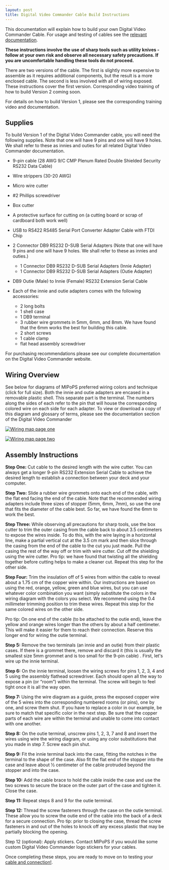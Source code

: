 ```yaml
---
layout: post
title: Digital Video Commander Cable Build Instructions
---
```


This documentation will explain how to build your own Digital Video Commander Cable. For usage and testing of cables see the [relevant documentation](cableTesting.html).

__These instructions involve the use of sharp tools such as utility knives - follow at your own risk and observe all necessary safety precautions. If you are uncomfortable handling these tools do not proceed.__ 

There are two versions of the cable. The first is slightly more expensive to assemble as it requires additional components, but the result is a more enclosed cable. The second is less involved with all of wiring exposed. These instructions cover the first version. Corresponding video training of how to build Version 2 coming soon.

For details on how to build Version 1, please see the corresponding training video and documentation.


## Supplies
To build Version 1 of the Digital Video Commander cable, you will need the following supplies. 
Note that one will have 9 pins and one will have 9 holes. We shall refer to these as innies and outies for all related Digital Video Commander documentation.

* 9-pin cable (28 AWG 9/C CMP Plenum Rated Double Shielded Security RS232 Data Cable)
* Wire strippers (30-20 AWG)
* Micro wire cutter
* #2 Phillips screwdriver 
* Box cutter
* A protective surface for cutting on (a cutting board or scrap of cardboard both work well)
* USB to RS422 RS485 Serial Port Converter Adapter Cable with FTDI Chip
* 2 Connector DB9 RS232 D-SUB Serial Adapters (Note that one will have 9 pins and one will have 9 holes. We shall refer to these as innies and outies.)

  - 1 Connector DB9 RS232 D-SUB Serial Adapters (Innie Adapter)
  - 1 Connector DB9 RS232 D-SUB Serial Adapters (Outie Adapter)
* DB9 Outie (Male) to Innie (Female) RS232 Extension Serial Cable
* Each of the innie and outie adapters comes with the following accessories:
  - 2 long bolts
  - 1 shell case
  - 1 DB9 terminal
  - 3 rubber wire grommets in 5mm, 6mm, and 8mm. We have found that the 6mm works the best for building this cable.
  - 2 short screws
  - 1 cable clamp
  - flat head assembly screwdriver

For purchasing recommendations please see our complete documentation on the Digital Video Commander website.

## Wiring Overview
See below for diagrams of MIPoPS preferred wiring colors and technique (click for full size). Both the innie and outie adapters are encased in a removable plastic shell. This separate part is the terminal. The numbers along the sides of each refer to the pin that will house the corresponding colored wire on each side for each adapter. To view or download a copy of this diagram and glossary of terms, please see the documentation section of the Digital Video Commander

<a href="{{ site.baseurl }}/images/DigitalVideoCommander_Cable_WiringMap_V2_Page1.png"><img alt="Wiring map page one" src="{{ site.baseurl }}/images/DigitalVideoCommander_Cable_WiringMap_V2_Page1.png"></a>

<a href="{{ site.baseurl }}/images/DigitalVideoCommander_Cable_WiringMap_V2_Page2.png"><img alt="Wiring map page two" src="{{ site.baseurl }}/images/DigitalVideoCommander_Cable_WiringMap_V2_Page2.png"></a>

## Assembly Instructions

__Step One:__ Cut cable to the desired length with the wire cutter. You can always get a longer 9-pin RS232 Extension Serial Cable to achieve the desired length to establish a connection between your deck and your computer.

__Step Two:__ Slide a rubber wire grommets onto each end of the cable, with the flat end facing the end of the cable. Note that the recommended wiring adapters include three sizes of stopper (5mm, 6mm, 7mm), so use the one that fits the diameter of the cable best. So far, we have found the 6mm to work the best.

__Step Three:__  While observing all precautions for sharp tools, use the box cutter to trim the outer casing from the cable back to about 3.5 centimeters to expose the wires inside. To do this, with the wire laying in a horizontal line, make a partial vertical cut at the 3.5 cm mark and then slice through the casing from the end of the cable to the cut you just made. Pull the casing the rest of the way off or trim with wire cutter. Cut off the shielding using the wire cutter. Pro tip: we have found that twisting all the shielding together before cutting helps to make a cleaner cut. Repeat this step for the other side.

__Step Four:__ Trim the insulation off of 5 wires from within the cable to reveal about a 1.75 cm of the copper wire within. Our instructions are based on using the red, orange, yellow, green and blue wires, but you can use whatever color combination you want (simply substitute the colors in the wiring diagram with the colors you select. We recommend using the 0.4 millimeter trimming position to trim these wires. Repeat this step for the same colored wires on the other side.

Pro tip: On one end of the cable (to be attached to the outie end), leave the yellow and orange wires longer than the others by about a half centimeter. This will make it easier for them to reach their connection. Reserve this longer end for wiring the outie terminal.

__Step 5:__ Remove the two terminals (an innie and an outie) from their plastic cases. If there is a grommet there, remove and discard it (this is usually the smallest size 5mm grommet and is too small for the 9-pin cable) . First, let's wire up the innie terminal.

__Step 6:__ On the innie terminal, loosen the wiring screws for pins 1, 2, 3, 4 and 5 using the assembly flathead screwdriver. Each should open all the way to expose a pin (or “room”) within the terminal. The screw will begin to feel tight once it is all the way open.

__Step 7:__ Using the wire diagram as a guide, press the exposed copper wire of the 5 wires into the corresponding numbered rooms (or pins), one by one, and screw them shut. If you have to replace a color in our example, be sure to match that specific color in the next step. Be sure that the copper parts of each wire are within the terminal and unable to come into contact with one another. 

__Step 8:__ On the outie terminal, unscrew pins 1, 2, 3, 7 and 8 and insert the wires using wire the wiring diagram, or using any color substitutions that you made in step 7. Screw each pin shut.

__Step 9:__ Fit the innie terminal back into the case, fitting the notches in the terminal to the shape of the case. Also fit the flat end of the stopper into the case and leave about ½ centimeter of the cable protruded beyond the stopper and into the case.

__Step 10:__ Add the cable brace to hold the cable inside the case and use the two screws to secure the brace on the outer part of the case and tighten it. Close the case.

__Step 11:__ Repeat steps 8 and 9 for the outie terminal.

__Step 12:__ Thread the screw fasteners through the case on the outie terminal. These allow you to screw the outie end of the cable into the back of a deck for a secure connection. Pro tip: prior to closing the case, thread the screw fasteners in and out of the holes to knock off any excess plastic that may be partially blocking the opening.

Step 12 (optional): Apply stickers. Contact MIPoPS if you would like some custom Digital Video Commander logo stickers for your cables.

Once completing these steps, you are ready to move on to testing your [cable and connection!](cableTesting.html).


